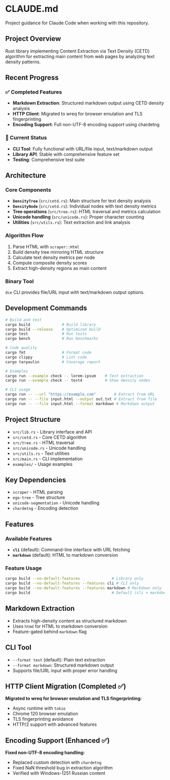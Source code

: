 # CLAUDE.md

Project guidance for Claude Code when working with this repository.

## Project Overview

Rust library implementing Content Extraction via Text Density (CETD) algorithm for extracting main content from web pages by analyzing text density patterns.

## Recent Progress

### ✅ Completed Features
- **Markdown Extraction**: Structured markdown output using CETD density analysis
- **HTTP Client**: Migrated to wreq for browser emulation and TLS fingerprinting  
- **Encoding Support**: Full non-UTF-8 encoding support using chardetng

### 🔧 Current Status
- **CLI Tool**: Fully functional with URL/file input, text/markdown output
- **Library API**: Stable with comprehensive feature set
- **Testing**: Comprehensive test suite

## Architecture

### Core Components
- **`DensityTree`** (`src/cetd.rs`): Main structure for text density analysis
- **`DensityNode`** (`src/cetd.rs`): Individual nodes with text density metrics
- **Tree operations** (`src/tree.rs`): HTML traversal and metrics calculation
- **Unicode handling** (`src/unicode.rs`): Proper character counting
- **Utilities** (`src/utils.rs`): Text extraction and link analysis

### Algorithm Flow
1. Parse HTML with `scraper::Html`
2. Build density tree mirroring HTML structure
3. Calculate text density metrics per node
4. Compute composite density scores
5. Extract high-density regions as main content

### Binary Tool
`dce` CLI provides file/URL input with text/markdown output options.

## Development Commands

```bash
# Build and test
cargo build              # Build library
cargo build --release    # Optimized build  
cargo test               # Run tests
cargo bench              # Run benchmarks

# Code quality
cargo fmt                # Format code
cargo clippy             # Lint code
cargo tarpaulin          # Coverage report

# Examples
cargo run --example check -- lorem-ipsum    # Test extraction
cargo run --example check -- test4          # Show density nodes

# CLI usage
cargo run -- --url "https://example.com"        # Extract from URL
cargo run -- --file input.html --output out.txt # Extract from file
cargo run -- --file input.html --format markdown # Markdown output
```

## Project Structure
- `src/lib.rs` - Library interface and API
- `src/cetd.rs` - Core CETD algorithm
- `src/tree.rs` - HTML traversal
- `src/unicode.rs` - Unicode handling
- `src/utils.rs` - Text utilities
- `src/main.rs` - CLI implementation
- `examples/` - Usage examples

## Key Dependencies
- `scraper` - HTML parsing
- `ego-tree` - Tree structure
- `unicode-segmentation` - Unicode handling
- `chardetng` - Encoding detection

## Features

### Available Features
- **`cli`** (default): Command-line interface with URL fetching
- **`markdown`** (default): HTML to markdown conversion

### Feature Usage
```bash
cargo build --no-default-features              # Library only
cargo build --no-default-features --features cli # CLI only
cargo build --no-default-features --features markdown # Markdown only
cargo build                                    # Default (cli + markdown)
```

## Markdown Extraction
- Extracts high-density content as structured markdown
- Uses `htmd` for HTML to markdown conversion
- Feature-gated behind `markdown` flag

## CLI Tool
- `--format text` (default): Plain text extraction
- `--format markdown`: Structured markdown output
- Supports file/URL input with proper error handling

## HTTP Client Migration (Completed ✅)
**Migrated to wreq for browser emulation and TLS fingerprinting:**
- Async runtime with `tokio`
- Chrome 120 browser emulation
- TLS fingerprinting avoidance
- HTTP/2 support with advanced features

## Encoding Support (Enhanced ✅)
**Fixed non-UTF-8 encoding handling:**
- Replaced custom detection with `chardetng`
- Fixed NaN threshold bug in extraction algorithm
- Verified with Windows-1251 Russian content

